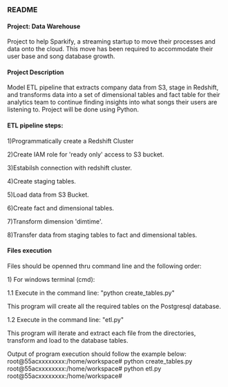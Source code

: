 <h3>README</h3>

<h4>Project: Data Warehouse</h4>
<p>Project to help Sparkify, a streaming startup to move their processes and data onto the cloud. This move has been required to accommodate their user base and song database growth. </p>

<h4>Project Description</h4>
<p>Model ETL pipeline that extracts company data from S3, stage in Redshift, and transforms data into a set of dimensional tables and fact table for their analytics team to continue finding insights into what songs their users are listening to. Project will be done using Python.</p>

<h4>ETL pipeline steps:</h4>
<p>1)Programmatically create a Redshift Cluster</p>
<p>2)Create IAM role for 'ready only' access to S3 bucket.</p> 
<p>3)Estabilsh connection with redshift cluster.</p>
<p>4)Create staging tables.</p>
<p>5)Load data from S3 Bucket.</p>
<p>6)Create fact and dimensional tables.</p>
<p>7)Transform dimension 'dimtime'.</p>
<p>8)Transfer data from staging tables to fact and dimensional tables.</p>

<h4>Files execution</h4>
<p>Files should be openned thru command line and the following order:</p>
<p>1) For windows terminal (cmd):</p>	

<p>1.1 Execute in the command line: "python create_tables.py"</p> 
This program will create all the required tables on the Postgresql database.
<p></p>
<p>1.2 Execute in the command line: "etl.py"</p> 
This program will iterate and extract each file from the directories, transform and load to the database tables.
<p></p>
<p>
Output of program execution should follow the example below:
root@55acxxxxxxxx:/home/workspace# python create_tables.py
root@55acxxxxxxxx:/home/workspace# python etl.py
root@55acxxxxxxxx:/home/workspace# </p>

